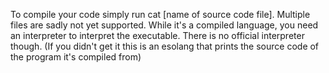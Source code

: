 To compile your code simply run cat [name of source code file]. Multiple files are sadly not yet supported. While it's a compiled language, you need an interpreter to interpret the executable. There is no official interpreter though. (If you didn't get it this is an esolang that prints the source code of the program it's compiled from)
